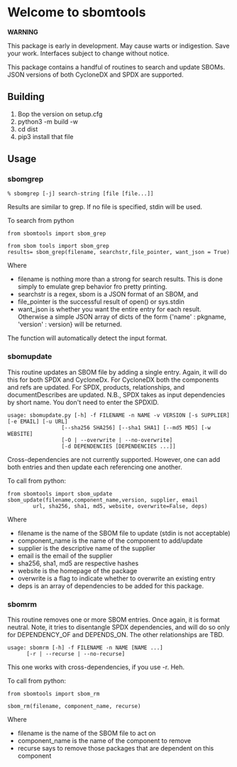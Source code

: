 # Welcome to sbomtools

**WARNING**

This package is early in development.  May cause warts or indigestion.
Save your work.  Interfaces subject to change without notice.

This package contains a handful of routines to search and update SBOMs.  JSON
versions of both CycloneDX and SPDX are supported.

## Building


1. Bop the version on setup.cfg
2. python3 -m build -w
3. cd dist
4. pip3 install that file


## Usage

### sbomgrep

    % sbomgrep [-j] search-string [file [file...]]

Results are similar to grep.  If no file is specified, stdin will be used.

To search from python

    from sbomtools import sbom_grep

    from sbom tools import sbom_grep
    results= sbom_grep(filename, searchstr,file_pointer, want_json = True)

Where
 - filename is nothing more than a strong for search results.  This is done simply
   to emulate grep behavior fro pretty printing.
 - searchstr is a regex, sbom is a JSON format of an SBOM, and
 - file_pointer is the successful result of open() or sys.stdin
 - want_json is whether you want the entire entry for each result.  Otherwise
   a simple JSON array of dicts of the form
   {'name' : pkgname, 'version' : version} will be returned.

The function will automatically detect the input format.


### sbomupdate

This routine updates an SBOM file by adding a single entry.  Again, it
will do this for both SPDX and CycloneDx.  For CycloneDX both the
components and refs are updated.  For SPDX, products, relationships, and
documentDescribes are updated.  N.B., SPDX takes as input dependencies by
short name.  You don't need to enter the SPDXID.

    usage: sbomupdate.py [-h] -f FILENAME -n NAME -v VERSION [-s SUPPLIER] [-e EMAIL] [-u URL]
                     [--sha256 SHA256] [--sha1 SHA1] [--md5 MD5] [-w WEBSITE]
                     [-O | --overwrite | --no-overwrite]
                     [-d DEPENDENCIES [DEPENDENCIES ...]]

Cross-dependencies are not currently supported.  However, one can add
both entries and then update each referencing one another.

To call from python:

    from sbomtools import sbom_update
    sbom_update(filename,component_name,version, supplier, email
    		url, sha256, sha1, md5, website, overwrite=False, deps)

Where

 - filename is the name of the SBOM file to update (stdin is not acceptable)
 - component_name is the name of the component to add/update
 - supplier is the descriptive name of the supplier
 - email is the email of the supplier
 - sha256, sha1, md5 are respective hashes
 - website is the homepage of the package
 - overwrite is a flag to indicate whether to overwrite an existing entry
 - deps is an array of dependencies to be added for this package.
 
### sbomrm

This routine removes one or more SBOM entries.  Once again, it is format
neutral.  Note, it tries to disentangle SPDX dependencies, and will do
so only for DEPENDENCY_OF and DEPENDS_ON.  The other relationships are TBD.

    usage: sbomrm [-h] -f FILENAME -n NAME [NAME ...]
		  [-r | --recurse | --no-recurse]

This one works with cross-dependencies, if you use -r.  Heh.

To call from python:

    from sbomtools import sbom_rm

    sbom_rm(filename, component_name, recurse)

Where
 - filename is the name of the SBOM file to act on
 - component_name is the name of the component to remove
 - recurse says to remove those packages that are dependent on this component

